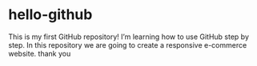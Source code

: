 # hello-github

This is my first GitHub repository! I’m learning how to use GitHub step by step.
In this repository we are going to create a responsive e-commerce website.
thank you
